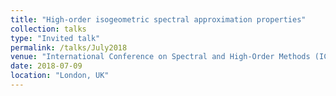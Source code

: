 ```yaml
---
title: "High-order isogeometric spectral approximation properties"
collection: talks
type: "Invited talk"
permalink: /talks/July2018
venue: "International Conference on Spectral and High-Order Methods (ICOSAHOM), Imperial College London"
date: 2018-07-09
location: "London, UK"
---
```

